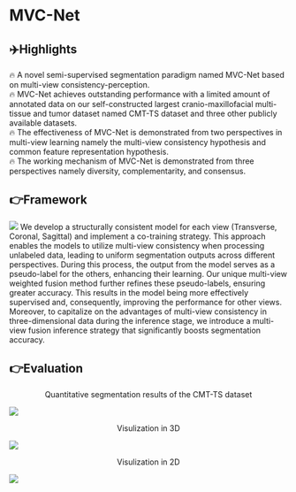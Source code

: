 # MVC-Net

## ✈️Highlights
🔥 A novel semi-supervised segmentation paradigm named MVC-Net based on multi-view consistency-perception.  
🔥 MVC-Net achieves outstanding performance with a limited amount of annotated data on our self-constructed largest cranio-maxillofacial multi-tissue and tumor dataset named CMT-TS dataset and three other publicly available datasets.  
🔥 The effectiveness of MVC-Net is demonstrated from two perspectives in multi-view learning namely the multi-view consistency hypothesis and common feature representation hypothesis.  
🔥 The working mechanism of MVC-Net is demonstrated from three perspectives namely diversity, complementarity, and consensus. 

## 👉Framework
<img src="https://github.com/QinRui-k/MVC-Net/blob/main/ARCH.png">
We develop a structurally consistent model for each view (Transverse, Coronal, Sagittal) and implement a co-training strategy. This approach enables the models to utilize multi-view consistency when processing unlabeled data, leading to uniform segmentation outputs across different perspectives. During this process, the output from the model serves as a pseudo-label for the others, enhancing their learning. Our unique multi-view weighted fusion method further refines these pseudo-labels, ensuring greater accuracy. This results in the model being more effectively supervised and, consequently, improving the performance for other views. Moreover, to capitalize on the advantages of multi-view consistency in three-dimensional data during the inference stage, we introduce a multi-view fusion inference strategy that significantly boosts segmentation accuracy.


## 👉Evaluation
<p align="center">  
Quantitative segmentation results of the CMT-TS dataset  
</p>   
<img src="https://github.com/QinRui-k/MVC-Net/assets/139854014/905c804b-03b8-4160-979a-4d48dcfab186">

<p align="center">  
Visulization in 3D
</p>   
<img src="https://github.com/QinRui-k/MVC-Net/files/15224369/JAW-3D.pdf">

<p align="center">  
Visulization in 2D
</p>   
<img src="https://github.com/QinRui-k/MVC-Net/files/15224368/JAW-2D.pdf">

